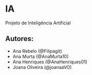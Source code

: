 # IA

Projeto de Inteligência Artificial

## Autores:

- Ana Rebelo (@Filipagit)
- Ana Murta (@AnaMurta10)
- Ana Henriques (@AnaHenriques01)
- Joana Oliveira (@joanaaVO) 
